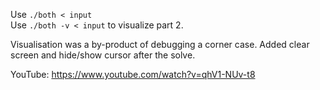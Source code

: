 Use ```./both < input```  
Use ```./both -v < input``` to visualize part 2.

Visualisation was a by-product of debugging a corner case. Added 
clear screen and hide/show cursor after the solve.

YouTube: https://www.youtube.com/watch?v=qhV1-NUv-t8
